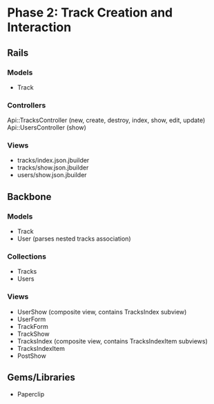 # Phase 2: Track Creation and Interaction

## Rails
### Models
* Track

### Controllers
Api::TracksController (new, create, destroy, index, show, edit, update)
Api::UsersController (show)

### Views
* tracks/index.json.jbuilder
* tracks/show.json.jbuilder
* users/show.json.jbuilder

## Backbone
### Models
* Track
* User (parses nested tracks association)

### Collections
* Tracks
* Users

### Views
* UserShow (composite view, contains TracksIndex subview)
* UserForm
* TrackForm
* TrackShow
* TracksIndex (composite view, contains TracksIndexItem subviews)
* TracksIndexItem
* PostShow

## Gems/Libraries
* Paperclip
